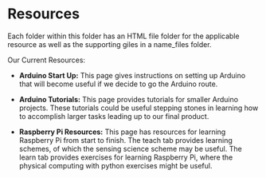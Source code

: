 Resources
================================================

Each folder within this folder has an HTML file folder for the applicable resource as well as the supporting giles in a name_files folder. 

Our Current Resources:

* **Arduino Start Up:** This page gives instructions on setting up Arduino that will become useful if we decide to go the Arduino route. 

* **Arduino Tutorials:** This page provides tutorials for smaller Arduino projects. These tutorials could be useful stepping stones in learning how to accomplish larger tasks leading up to our final product.

* **Raspberry Pi Resources:** This page has resources for learning Raspberry Pi from start to finish. The teach tab provides learning schemes, of which the sensing science scheme may be useful. The learn tab provides exercises for learning Raspberry Pi, where the physical computing with python exercises might be useful. 